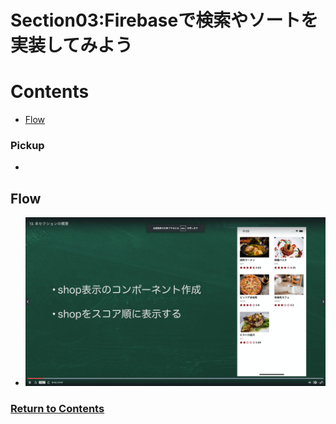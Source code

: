 # Section03:Firebaseで検索やソートを実装してみよう

<a id = "contents">

# Contents
* [Flow](#flow)

### Pickup
* 

<a id = "flow">

## Flow
* ![Image](../src/Section03/images/init001.png)

### [Return to Contents](#contents)




